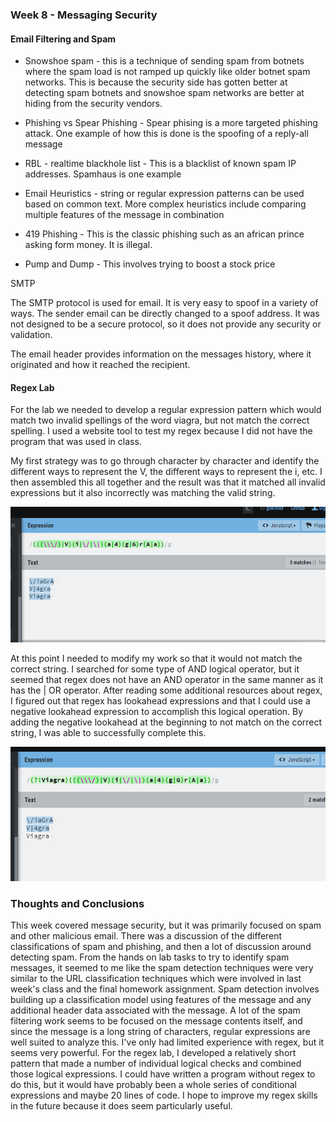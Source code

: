 ### Week 8 - Messaging Security

#### Email Filtering and Spam

* Snowshoe spam - this is a technique of sending spam from botnets where the spam load is not ramped up quickly like older botnet spam networks.  This is because the security side has gotten better at detecting spam botnets and snowshoe spam networks are better at hiding from the security vendors.

* Phishing vs Spear Phishing - Spear phising is a more targeted phishing attack.  One example of how this is done is the spoofing of a reply-all message

* RBL - realtime blackhole list - This is a blacklist of known spam IP addresses.  Spamhaus is one example

* Email Heuristics - string or regular expression patterns can be used based on common text.  More complex heuristics include comparing multiple features of the message in combination

* 419 Phishing - This is the classic phishing such as an african prince asking form money.  It is illegal.

* Pump and Dump - This involves trying to boost a stock price



SMTP

The SMTP protocol is used for email.  It is very easy to spoof in a variety of ways.  The sender email can be directly changed to a spoof address.  It was not designed to be a secure protocol, so it does not provide any security or validation.

The email header provides information on the messages history, where it originated and how it reached the recipient.



#### Regex Lab

For the lab we needed to develop a regular expression pattern which would match two invalid spellings of the word viagra, but not match the correct spelling.  I used a website tool to test my regex because I did not have the program that was used in class.  

My first strategy was to go through character by character and identify the different ways to represent the V, the different ways to represent the i, etc.  I then assembled this all together and the result was that it matched all invalid expressions but it also incorrectly was matching the valid string.  

![alt text](./snip1.png "snip1")

At this point I needed to modify my work so that it would not match the correct string.  I searched for some type of AND logical operator, but it seemed that regex does not have an AND operator in the same manner as it has the | OR operator.  After reading some additional resources about regex, I figured out that regex has lookahead expressions and that I could use a negative lookahead expression to accomplish this logical operation.  By adding the negative lookahead at the beginning to not match on the correct string, I was able to successfully complete this.

![alt text](./snip2.png "snip2")


### Thoughts and Conclusions

This week covered message security, but it was primarily focused on spam and other malicious email.  There was a discussion of the different classifications of spam and phishing, and then a lot of discussion around detecting spam.  From the hands on lab tasks to try to identify spam messages, it seemed to me like the spam detection techniques were very similar to the URL classification techniques which were involved in last week's class and the final homework assignment.  Spam detection involves building up a classification model using features of the message and any additional header data associated with the message.  A lot of the spam filtering work seems to be focused on the message contents itself, and since the message is a long string of characters, regular expressions are well suited to analyze this.  I've only had limited experience with regex, but it seems very powerful.  For the regex lab, I developed a relatively short pattern that made a number of individual logical checks and combined those logical expressions.  I could have written a program without regex to do this, but it would have probably been a whole series of conditional expressions and maybe 20 lines of code.  I hope to improve my regex skills in the future because it does seem particularly useful.